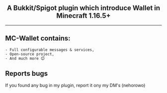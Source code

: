 <h2 align="center">
<br>
  <br>
    <br>
  A Bukkit/Spigot plugin which introduce Wallet in Minecraft 1.16.5+
  <br>
</h2>

---

## MC-Wallet contains: 
    - Full configurable messages & services, 
    - Open-source project,
    - And much more 😊

## Reports bugs
If you found any bug in my plugin, report it ony my DM's (nehorowo)
